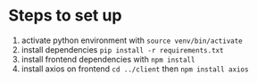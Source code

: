 # Steps to set up
1. activate python environment with `source venv/bin/activate`
2. install dependencies `pip install -r requirements.txt`
3. install frontend dependencies with `npm install`
4. install axios on frontend `cd ../client` then `npm install axios`